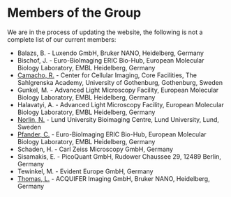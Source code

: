 # Members of the Group

We are in the process of updating the website, the following is not a complete list of our current members:

* Balazs, B. - Luxendo GmbH, Bruker NANO, Heidelberg, Germany
* Bischof, J. - Euro-BioImaging ERIC Bio-Hub, European Molecular Biology Laboratory, EMBL Heidelberg, Germany
* [Camacho, R.](../members/profiles/CamachoR.md) - Center for Cellular Imaging, Core Facilities, The Sahlgrenska Academy, University of Gothenburg, Gothenburg, Sweden
* Gunkel, M. - Advanced Light Microscopy Facility, European Molecular Biology Laboratory, EMBL Heidelberg, Germany
* Halavatyi, A. - Advanced Light Microscopy Facility, European Molecular Biology Laboratory, EMBL Heidelberg, Germany
* [Norlin, N.](../members/profiles/NilsNorlin.md) - Lund University Bioimaging Centre, Lund University, Lund, Sweden
* [Pfander, C.](../members/profiles/PfanderC.md) - Euro-BioImaging ERIC Bio-Hub, European Molecular Biology Laboratory, EMBL Heidelberg, Germany
* Schaden, H. - Carl Zeiss Microscopy GmbH, Germany
* Sisamakis, E. - PicoQuant GmbH, Rudower Chaussee 29, 12489 Berlin, Germany
* Tewinkel, M. - Evident Europe GmbH, Germany
* [Thomas, L.](../members/profiles/ThomasL.md) - ACQUIFER Imaging GmbH, Bruker NANO, Heidelberg, Germany
